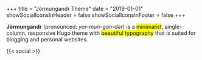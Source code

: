 +++
title = "Jörmungandr Theme"
date = "2019-01-01"
showSocialIconsInHeader = false
showSocialIconsInFooter = false
+++

**Jörmungandr** (pronounced: _yor-mun-gan-der_) is a <mark>minimalist</mark>, single-column, responsive Hugo theme with <mark>beautiful typography</mark> that is suited for blogging and personal websites.

{{< social >}}
